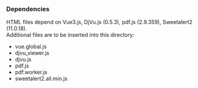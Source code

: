 ### Dependencies
HTML files depend on Vue3.js, DjVu.js (0.5.3), pdf.js (2.9.359), Sweetalert2 (11.0.18).  
Additional files are to be inserted into this directory:
- vue.global.js
- djvu_viewer.js
- djvu.js
- pdf.js
- pdf.worker.js
- sweetalert2.all.min.js